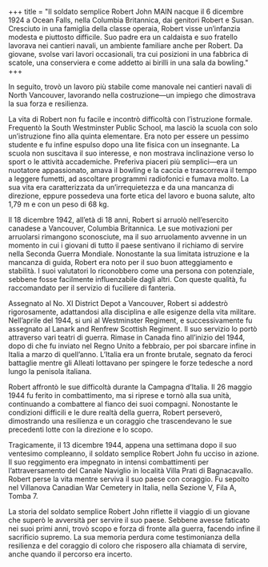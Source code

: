 +++
title = "Il soldato semplice Robert John MAIN nacque il 6 dicembre 1924 a Ocean Falls, nella Columbia Britannica, dai genitori Robert e Susan. Cresciuto in una famiglia della classe operaia, Robert visse un’infanzia modesta e piuttosto difficile. Suo padre era un caldaista e suo fratello lavorava nei cantieri navali, un ambiente familiare anche per Robert. Da giovane, svolse vari lavori occasionali, tra cui posizioni in una fabbrica di scatole, una conserviera e come addetto ai birilli in una sala da bowling."
+++

In seguito, trovò un lavoro più stabile come manovale nei cantieri navali di North Vancouver, lavorando nella costruzione—un impiego che dimostrava la sua forza e resilienza.

La vita di Robert non fu facile e incontrò difficoltà con l’istruzione formale. Frequentò la South Westminster Public School, ma lasciò la scuola con solo un’istruzione fino alla quinta elementare. Era noto per essere un pessimo studente e fu infine espulso dopo una lite fisica con un insegnante. La scuola non suscitava il suo interesse, e non mostrava inclinazione verso lo sport o le attività accademiche. Preferiva piaceri più semplici—era un nuotatore appassionato, amava il bowling e la caccia e trascorreva il tempo a leggere fumetti, ad ascoltare programmi radiofonici e fumava molto. 
La sua vita era caratterizzata da un’irrequietezza e da una mancanza di direzione, eppure possedeva una forte etica del lavoro e buona salute, alto 1,79 m e con un peso di 68 kg.

Il 18 dicembre 1942, all’età di 18 anni, Robert si arruolò nell’esercito canadese a Vancouver, Columbia Britannica. Le sue motivazioni per arruolarsi rimangono sconosciute, ma il suo arruolamento avvenne in un momento in cui i giovani di tutto il paese sentivano il richiamo di servire nella Seconda Guerra Mondiale. 
Nonostante la sua limitata istruzione e la mancanza di guida, Robert era noto per il suo buon atteggiamento e stabilità. I suoi valutatori lo riconobbero come una persona con potenziale, sebbene fosse facilmente influenzabile dagli altri. Con queste qualità, fu raccomandato per il servizio di fuciliere di fanteria.

Assegnato al No. XI District Depot a Vancouver, Robert si addestrò rigorosamente, adattandosi alla disciplina e alle esigenze della vita militare. Nell’aprile del 1944, si unì al Westminster Regiment, e successivamente fu assegnato al Lanark and Renfrew Scottish Regiment. 
Il suo servizio lo portò attraverso vari teatri di guerra. Rimase in Canada fino all’inizio del 1944, dopo di che fu inviato nel Regno Unito a febbraio, per poi sbarcare infine in Italia a marzo di quell’anno. L’Italia era un fronte brutale, segnato da feroci battaglie mentre gli Alleati lottavano per spingere le forze tedesche a nord lungo la penisola italiana.

Robert affrontò le sue difficoltà durante la Campagna d’Italia. 
Il 26 maggio 1944 fu ferito in combattimento, ma si riprese e tornò alla sua unità, continuando a combattere al fianco dei suoi compagni. Nonostante le condizioni difficili e le dure realtà della guerra, Robert perseverò, dimostrando una resilienza e un coraggio che trascendevano le sue precedenti lotte con la direzione e lo scopo.

Tragicamente, il 13 dicembre 1944, appena una settimana dopo il suo ventesimo compleanno, il soldato semplice Robert John fu ucciso in azione. Il suo reggimento era impegnato in intensi combattimenti per l’attraversamento del Canale Naviglio in località Villa Prati di Bagnacavallo. Robert perse la vita mentre serviva il suo paese con coraggio. 
Fu sepolto nel Villanova Canadian War Cemetery in Italia, nella Sezione V, Fila A, Tomba 7.

La storia del soldato semplice Robert John riflette il viaggio di un giovane che superò le avversità per servire il suo paese. Sebbene avesse faticato nei suoi primi anni, trovò scopo e forza di fronte alla guerra, facendo infine il sacrificio supremo. 
La sua memoria perdura come testimonianza della resilienza e del coraggio di coloro che risposero alla chiamata di servire, anche quando il percorso era incerto.


